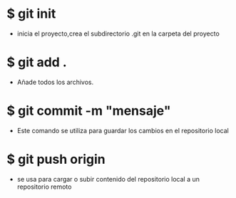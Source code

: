#  $ git init
* inicia el proyecto,crea el subdirectorio .git en la carpeta del proyecto

# $ git add .
* Añade todos los archivos.

# $ git commit -m "mensaje"
* Este comando se utiliza para guardar los cambios en el repositorio local

# $ git push origin
* se usa para cargar o subir contenido del repositorio local a un repositorio remoto